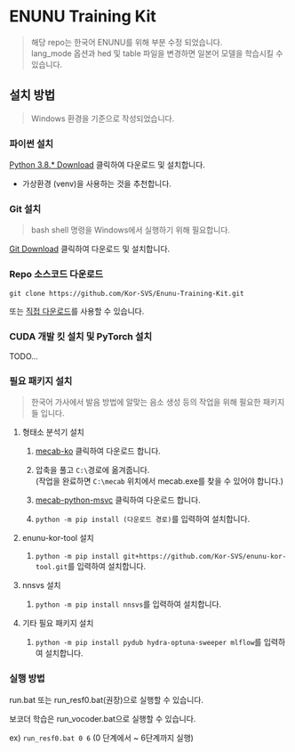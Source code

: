 # ENUNU Training Kit

> 해당 repo는 한국어 ENUNU를 위해 부분 수정 되었습니다.  
> lang_mode 옵션과 hed 및 table 파일을 변경하면 일본어 모델을 학습시킬 수 있습니다.

## 설치 방법

> Windows 환경을 기준으로 작성되었습니다.

### 파이썬 설치

[Python 3.8.\* Download](https://www.python.org/downloads/release/python-3810) 클릭하여 다운로드 및 설치합니다.

-   가상환경 (venv)을 사용하는 것을 추천합니다.

### Git 설치

> bash shell 명령을 Windows에서 실행하기 위해 필요합니다.

[Git Download](https://git-scm.com/downloads) 클릭하여 다운로드 및 설치합니다.

### Repo 소스코드 다운로드

```
git clone https://github.com/Kor-SVS/Enunu-Training-Kit.git
```

또는 [직접 다운로드](https://github.com/Kor-SVS/Enunu-Training-Kit/archive/refs/heads/main.zip)를 사용할 수 있습니다.

### CUDA 개발 킷 설치 및 PyTorch 설치

TODO...

### 필요 패키지 설치

> 한국어 가사에서 발음 방법에 알맞는 음소 생성 등의 작업을 위해 필요한 패키지들 입니다.

1. 형태소 분석기 설치

    1. [mecab-ko](https://github.com/Kor-SVS/Enunu-Training-Kit/releases/download/other/mecab.zip) 클릭하여 다운로드 합니다.

    2. 압축을 풀고 `C:\`경로에 옮겨줍니다.  
       (작업을 완료하면 `C:\mecab` 위치에서 mecab.exe를 찾을 수 있어야 합니다.)

    3. [mecab-python-msvc](https://github.com/Kor-SVS/Enunu-Training-Kit/releases/download/other/mecab_python-0.996_ko_0.9.2_msvc-cp38-cp38-win_amd64.whl) 클릭하여 다운로드 합니다.

    4. `python -m pip install (다운로드 경로)`를 입력하여 설치합니다.

2. enunu-kor-tool 설치

    1. `python -m pip install git+https://github.com/Kor-SVS/enunu-kor-tool.git`를 입력하여 설치합니다.

3. nnsvs 설치

    1. `python -m pip install nnsvs`를 입력하여 설치합니다.

4. 기타 필요 패키지 설치

    1. `python -m pip install pydub hydra-optuna-sweeper mlflow`를 입력하여 설치합니다.

### 실행 방법

run.bat 또는 run_resf0.bat(권장)으로 실행할 수 있습니다.

보코더 학습은 run_vocoder.bat으로 실행할 수 있습니다.

ex) `run_resf0.bat 0 6` (0 단계에서 ~ 6단계까지 실행)
